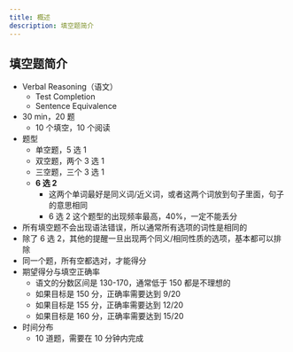 ```yaml
---
title: 概述
description: 填空题简介
---
```


## 填空题简介

- Verbal Reasoning（语文）
  - Test Completion
  - Sentence Equivalence
- 30 min，20 题
  - 10 个填空，10 个阅读
- 题型
  - 单空题，5 选 1
  - 双空题，两个 3 选 1
  - 三空题，三个 3 选 1
  - **6 选 2**
    - 这两个单词最好是同义词/近义词，或者这两个词放到句子里面，句子的意思相同
    - 6 选 2 这个题型的出现频率最高，40%，一定不能丢分
- 所有填空题不会出现语法错误，所以通常所有选项的词性是相同的
- 除了 6 选 2，其他的提醒一旦出现两个同义/相同性质的选项，基本都可以排除
- 同一个题，所有空都选对，才能得分
- 期望得分与填空正确率
  - 语文的分数区间是 130-170，通常低于 150 都是不理想的
  - 如果目标是 150 分，正确率需要达到 9/20
  - 如果目标是 155 分，正确率需要达到 12/20
  - 如果目标是 160 分，正确率需要达到 15/20
- 时间分布
  - 10 道题，需要在 10 分钟内完成
